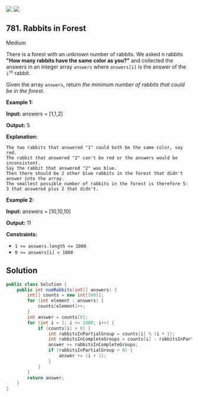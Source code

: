 [![](https://img.shields.io/github/stars/javadev/LeetCode-in-Java?label=Stars&style=flat-square)](https://github.com/javadev/LeetCode-in-Java)
[![](https://img.shields.io/github/forks/javadev/LeetCode-in-Java?label=Fork%20me%20on%20GitHub%20&style=flat-square)](https://github.com/javadev/LeetCode-in-Java/fork)

## 781\. Rabbits in Forest

Medium

There is a forest with an unknown number of rabbits. We asked n rabbits **"How many rabbits have the same color as you?"** and collected the answers in an integer array `answers` where `answers[i]` is the answer of the <code>i<sup>th</sup></code> rabbit.

Given the array `answers`, return _the minimum number of rabbits that could be in the forest_.

**Example 1:**

**Input:** answers = [1,1,2]

**Output:** 5

**Explanation:**

    The two rabbits that answered "1" could both be the same color, say red.
    The rabbit that answered "2" can't be red or the answers would be inconsistent.
    Say the rabbit that answered "2" was blue.
    Then there should be 2 other blue rabbits in the forest that didn't answer into the array.
    The smallest possible number of rabbits in the forest is therefore 5: 3 that answered plus 2 that didn't. 

**Example 2:**

**Input:** answers = [10,10,10]

**Output:** 11 

**Constraints:**

*   `1 <= answers.length <= 1000`
*   `0 <= answers[i] < 1000`

## Solution

```java
public class Solution {
    public int numRabbits(int[] answers) {
        int[] counts = new int[1001];
        for (int element : answers) {
            counts[element]++;
        }
        int answer = counts[0];
        for (int i = 1; i <= 1000; i++) {
            if (counts[i] > 0) {
                int rabbitsInPartialGroup = counts[i] % (i + 1);
                int rabbitsInCompleteGroups = counts[i] - rabbitsInPartialGroup;
                answer += rabbitsInCompleteGroups;
                if (rabbitsInPartialGroup > 0) {
                    answer += (i + 1);
                }
            }
        }
        return answer;
    }
}
```